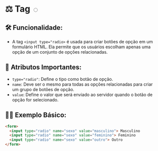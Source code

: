# ⚖ Tag **<input type="radio">**

## 🛠 **Funcionalidade:**

- A tag `<input type="radio>` é usada para criar botões de opção em um formulário HTML. Ela permite que os usuários escolham apenas uma opção de um conjunto de opções relacionadas.

## 🧩 **Atributos Importantes:**

- `type="radio"`: Define o tipo como botão de opção.
- `name`: Deve ser o mesmo para todas as opções relacionadas para criar um grupo de botões de opção.
- `value`: Define o valor que será enviado ao servidor quando o botão de opção for selecionado.

## 👩‍🏫 **Exemplo Básico:**

```html
<form>
  <input type="radio" name="sexo" value="masculino"> Masculino
  <input type="radio" name="sexo" value="feminino"> Feminino
  <input type="radio" name="sexo" value="outro"> Outro
</form>
